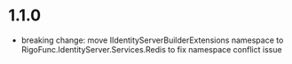 ﻿# 1.1.0
- breaking change: move IIdentityServerBuilderExtensions namespace to RigoFunc.IdentityServer.Services.Redis to fix namespace conflict issue
